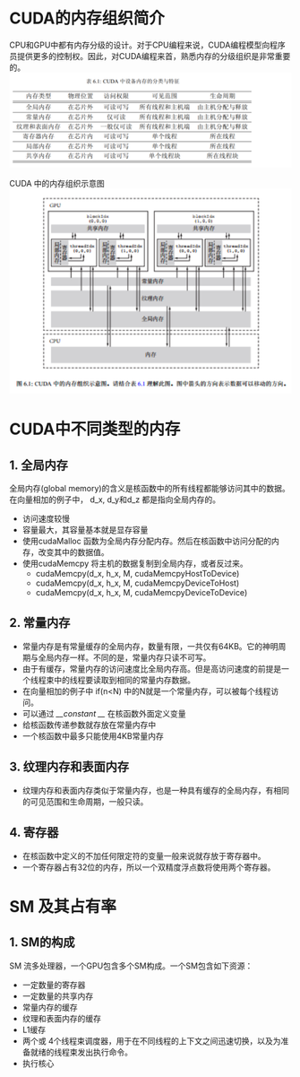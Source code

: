# CUDA的内存组织简介
CPU和GPU中都有内存分级的设计。对于CPU编程来说，CUDA编程模型向程序员提供更多的控制权。因此，对CUDA编程来首，熟悉内存的分级组织是非常重要的。
![GPUThreadImage](./images/CUDAMemory.png)

CUDA 中的内存组织示意图
![GPUMemoryDetail](./images/CUDAMemoryDetail.png)

# CUDA中不同类型的内存
## 1. 全局内存
全局内存(global memory)的含义是核函数中的所有线程都能够访问其中的数据。在向量相加的例子中， d_x, d_y和d_z 都是指向全局内存的。
- 访问速度较慢
- 容量最大，其容量基本就是显存容量
- 使用cudaMalloc 函数为全局内存分配内存。然后在核函数中访问分配的内存，改变其中的数据值。
- 使用cudaMemcpy 将主机的数据复制到全局内存，或者反过来。
    - cudaMemcpy(d_x, h_x, M, cudaMemcpyHostToDevice)
    - cudaMemcpy(d_x, h_x, M, cudaMemcpyDeviceToHost)
    - cudaMemcpy(d_x, h_x, M, cudaMemcpyDeviceToDevice) 

## 2. 常量内存
- 常量内存是有常量缓存的全局内存，数量有限，一共仅有64KB。它的神明周期与全局内存一样。不同的是，常量内存只读不可写。
- 由于有缓存，常量内存的访问速度比全局内存高。但是高访问速度的前提是一个线程束中的线程要读取到相同的常量内存数据。
- 在向量相加的例子中 if(n<N) 中的N就是一个常量内存，可以被每个线程访问。
- 可以通过 *__constant __* 在核函数外面定义变量
- 给核函数传递参数就存放在常量内存中
- 一个核函数中最多只能使用4KB常量内存

## 3. 纹理内存和表面内存
- 纹理内存和表面内存类似于常量内存，也是一种具有缓存的全局内存，有相同的可见范围和生命周期，一般只读。

## 4. 寄存器
- 在核函数中定义的不加任何限定符的变量一般来说就存放于寄存器中。
- 一个寄存器占有32位的内存，所以一个双精度浮点数将使用两个寄存器。


# SM 及其占有率

## 1. SM的构成
SM 流多处理器，一个GPU包含多个SM构成。一个SM包含如下资源：
- 一定数量的寄存器
- 一定数量的共享内存
- 常量内存的缓存
- 纹理和表面内存的缓存
- L1缓存
- 两个或 4个线程束调度器，用于在不同线程的上下文之间迅速切换，以及为准备就绪的线程束发出执行命令。
- 执行核心




